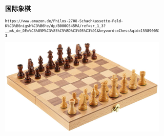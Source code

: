 ## 国际象棋

```
https://www.amazon.de/Philos-2708-Schachkassette-Feld-K%C3%B6nigsh%C3%B6he/dp/B000O545MA/ref=sr_1_3?__mk_de_DE=%C3%85M%C3%85%C5%BD%C3%95%C3%91&keywords=Chess&qid=1558900539&s=gateway&sr=8-3
```

![Chess](图片/Wooden_Chess.jpg)
